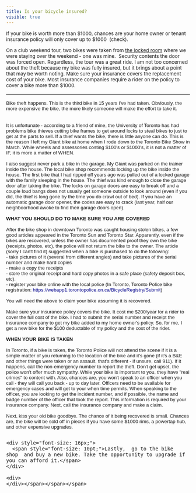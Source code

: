 ---title: Is your bicycle insured?visible: true---<div style="font-size: 16px;">
  <span style="font-size: 10pt;">If your bike is worth more than $1000, chances are your home owner or tenant insurance policy will only cover up to $1000  (check).</span>
</div>

<p style="margin-top: 1em; margin-right: 0px; margin-bottom: 1em; margin-left: 0px; padding: 0px;">
  <span><span style="font-size: medium;"><span style="font-size: 10pt;">On a club weekend tour, two bikes were taken from </span><span style="text-decoration: underline;"><span style="font-size: 10pt;">the locked room</span></span><span style="font-size: 10pt;"> where we were staying over the weekend - one was mine.  Security contents the door was forced open. Regardless, the tour was a great ride. I am not too concerned about the theft because my bike was fully insured, but it brings about a point that may </span><span id="OBJ_PREFIX_DWT299" style="color: #00008b; text-decoration: none; cursor: pointer;"><span style="font-size: 10pt;"> </span></span><span style="font-size: 10pt;">be worth noting. Make sure your insurance covers the replacement cost of your bike. Most insurance companies require a rider on the policy to cover a bike more than $1000.</span></span></span>
</p>

<span style="border-collapse: separate; color: #000000; font-family: 'Times New Roman'; font-size: medium; font-style: normal; font-variant: normal; font-weight: normal; letter-spacing: normal; line-height: normal; orphans: 2; text-indent: 0px; text-transform: none; white-space: normal; widows: 2; word-spacing: 0px;"><span style="font-family: 'Times New Roman', 'new york', times, fantasy;"> 

<div style="font-size: 16px;">
  <span style="font-family: arial, helvetica, sans-serif;"><span style="font-size: medium;"> 
  
  <hr id="system-readmore" />
  
  <span style="font-size: 10pt;"> Bike theft happens. This is the third bike in 15 years I've had taken. Obviously, the more expensive the bike, the more likely someone will make the effort to take it.</span></span></span><span style="font-size: 10pt;"> </span> 
  
  <div style="font-size: 16px;">
    <span><span style="font-size: medium;"><span style="font-size: 10pt;"><br /></span></span></span>
  </div>
  
  <div style="font-size: 16px;">
    <span><span style="font-size: medium;"><span style="font-size: 10pt;">It is unfortunate - according to a friend of mine, the University of Toronto has had problems bike thieves cutting bike frames to get around locks to steal bikes to just to get at the parts to sell. If a thief wants the bike, there is little anyone can do. This is the reason I left my Giant bike at home when I rode down to the Toronto Bike Show in March. While wheels and assessories costing $100's or $1000's, it is not a matter of IF, it is more a matter of WHEN.<br /><br /></span></span></span>
  </div>
  
  <div style="font-size: 16px;">
    <span><span style="font-size: medium;"><span style="font-size: 10pt;">I also suggest never park a bike in the garage. My Giant was parked on the trainer inside the house. The local bike shop recommends locking up the bike inside the house. The first bike that I had ripped off years ago was pulled out of a locked garage with the family sleeping in the house. The thief was kind enough to close the garage door after taking the bike. The locks on garage doors are easy to break off and a couple loud bangs does not usually get someone outside to look around (even if you did, the thief is long gone by the time you do crawl out of bed). If you have an automatic garage door opener, the codes are easy to crack (last year, half our neighboorhood awoke to find their garage doors open).<br /><br /></span></span></span>
  </div>
  
  <div style="font-size: 16px;">
    <span><span style="font-weight: bold;"><span style="font-size: 10pt;">WHAT YOU SHOULD DO TO MAKE SURE YOU ARE COVERED</span></span></span>
  </div>
  
  <div style="font-size: 16px;">
    <span style="font-size: 10pt;"><br /></span>
  </div>
  
  <div style="font-size: 16px;">
    <span><span style="font-size: medium;"><span style="font-size: 10pt;">After the bike shop in downtown Toronto was caught housing stolen bikes, a few good articles appeared in the Toronto Sun</span></span><span id="OBJ_PREFIX_DWT75" style="color: #00008b; text-decoration: none; cursor: pointer;"><span id="OBJ_PREFIX_DWT76" style="color: #00008b; text-decoration: none; cursor: pointer;"><span style="font-size: medium;"><span id="OBJ_PREFIX_DWT301" style="color: #00008b; text-decoration: none; cursor: pointer;"><span style="font-size: 10pt;"> </span></span></span></span></span><span style="font-size: medium;"><span style="font-size: 10pt;"> and Toronto Star. Apparently, even if the bikes are recovered, unless the owner has documented proof they own the bike (receipts, photos, etc), the police will not return the bike to the owner. The article (sorry I can't find it) suggested when a bike is purchased to do the following:<br />- take pictures of it (several from different angles) and take pictures of the serial number and make hard copies<br />- make a copy the receipts</span></span></span>
  </div>
  
  <div style="font-size: 16px;">
    <span><span style="font-size: medium;"><span style="font-size: 10pt;">- store the original receipt and hard copy photos in a safe place (safety deposit box, etc).<br />- register your bike online with the local police (In Toronto, Toronto Police bike registration: </span></span><a target="_blank" href="https://webapp1.torontopolice.on.ca/BicycleRegistry/Submit" style="color: #006699; text-decoration: underline;"><span id="OBJ_PREFIX_DWT77" style="color: #00008b; text-decoration: none; cursor: pointer;"><span id="OBJ_PREFIX_DWT78" style="color: #00008b; text-decoration: none; cursor: pointer;"><span id="OBJ_PREFIX_DWT302" style="color: #00008b; text-decoration: none; cursor: pointer;"><span style="font-size: 10pt;"> </span></span></span></span></a><a target="_blank" style="color: #00008b; text-decoration: none; cursor: pointer;"><span style="font-size: medium;"><span style="font-size: 10pt;">https://webapp1.torontopolice.on.ca/BicycleRegistry/Submit</span></span></a></span><span style="font-size: medium;"><span style="font-size: 10pt;">)</span></span>
  </div>
  
  <div style="font-size: 16px;">
    <span style="font-size: 10pt;"><br /></span>
  </div>
  
  <div style="font-size: 16px;">
    <span style="font-size: 10pt;">You will need the above to claim your bike assuming it is recovered.</span>
  </div>
  
  <div style="font-size: 16px;">
    <span style="font-size: 10pt;"><br /></span>
  </div>
  
  <div style="font-size: 16px;">
    <span style="font-size: 10pt;">Make sure your insurance policy covers the bike. It cost me $200/year for a rider to cover the full cost of the bike. I had to submit the serial number and receipt the insurance company to get my bike added to my home owner's policy. So, for me, I get a new bike for the $100 deductable of my policy and the cost of the rider.</span>
  </div>
  
  <div style="font-size: 16px;">
    <span style="font-size: 10pt;"><br /></span>
  </div>
  
  <div style="font-size: 16px;">
    <span><span style="font-weight: bold;"><span style="font-size: 10pt;">WHEN YOUR BIKE IS TAKEN</span></span><span style="font-size: 10pt;"><br /><br /></span></span>
  </div>
  
  <div style="font-size: 16px;">
    <span><span style="font-size: medium;"><span style="font-size: 10pt;">In Toronto, if a bike is taken, the Toronto Police will not attend the scene if it is a simple matter of you returning to the location of the bike and it's gone (if it's a B&E and other things were taken or an assault, that's different - if unsure, call 911). If it happens, call the non-emergency number to report the theft. Don't get upset, the police won't offer much sympathy. While your bike is important to you, they have "real crimes" to content with. Also, chances are, you won't speak to an officer when you call - they will call you back - up to day later. Officers need to be available for emergency cases and will get to your when time permits. When speaking to the officer, you are looking to get the incident number, and if possible, the name and badge number of the officer that took the report. This information is required by your insurance company. Next, call the insurance company and make a claim.</span></span></span>
  </div>
  
  <div style="font-size: 16px;">
    <span style="font-size: 10pt;"><br /></span>
  </div>
  
  <div style="font-size: 16px;">
    <span><span style="font-size: medium;"><span style="font-size: 10pt;">Next, kiss your old bike goodbye. The chance of it being recovered is small. Chances are, the bike will be sold off in pieces if you have some $1000 rims, a powertap hub, and other expensive upgrades.</span></span></span>
  </div>
  
  <div style="font-size: 16px;">
    <span style="font-size: 10pt;"><br /></span>
  </div>
  
  <div style="font-size: 16px;">
    <span style="font-family: 'times new roman', 'new york', times, serif;"><span style="font-family: arial, helvetica, sans-serif;"><span style="font-size: medium;"><span style="font-size: 10pt;"> </span> 
    
    <div style="font-size: 16px;">
      <span style="font-size: 10pt;">Lastly,  go to the bike shop  and buy a new bike. Take the opportunity to upgrade if you can afford it.</span>
    </div>
    
    <div>
    </div></span></span></span>
  </div>
</div></span></span>